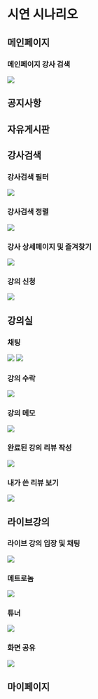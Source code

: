 # 시연 시나리오

## 메인페이지

### 메인페이지 강사 검색

<img src="../docs/images/강사검색 - 메인 아이콘 클릭.gif">

## 공지사항

## 자유게시판

## 강사검색

### 강사검색 필터

<img src="../docs/images/강사검색 - 필터.gif">

### 강사검색 정렬

<img src="../docs/images/강사검색 - 정렬.gif">

### 강사 상세페이지 및 즐겨찾기

<img src="../docs/images/강사검색 - 상세, 즐찾.gif">

### 강의 신청

<img src="../docs/images/수강신청.gif">

## 강의실

### 채팅

<img src="../docs/images/강의대기 - 채팅1.gif">
<img src="../docs/images/강의대기 - 채팅2.gif">

### 강의 수락

<img src="../docs/images/강의수락.gif">

### 강의 메모

<img src="../docs/images/강의진행중 - 메모 작성, 수정.gif">

### 완료된 강의 리뷰 작성

<img src="../docs/images/학생완료 - 리뷰작성.gif">

### 내가 쓴 리뷰 보기

<img src="../docs/images/학생완료 - 내가쓴리뷰보기.gif">

## 라이브강의

### 라이브 강의 입장 및 채팅

<img src="../docs/images/라이브강의 - 입장, 메인화면전환, 채팅.gif">

### 메트로놈

<img src="../docs/images/라이브강의 - 메트로놈.gif">

### 튜너

<img src="../docs/images/라이브강의 - 튜너.gif">

### 화면 공유

<img src="../docs/images/라이브강의 - 화면공유.gif">

## 마이페이지

